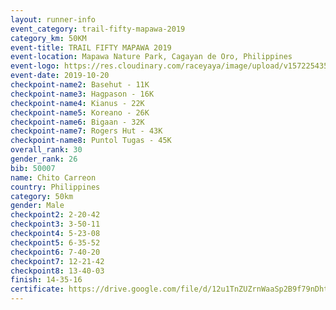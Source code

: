 ```yaml
---
layout: runner-info 
event_category: trail-fifty-mapawa-2019 
category_km: 50KM 
event-title: TRAIL FIFTY MAPAWA 2019  
event-location: Mapawa Nature Park, Cagayan de Oro, Philippines 
event-logo: https://res.cloudinary.com/raceyaya/image/upload/v1572254355/logo/trail-fifty-mapawa_fizjmb.jpg 
event-date: 2019-10-20 
checkpoint-name2: Basehut - 11K 
checkpoint-name3: Hagpason - 16K  
checkpoint-name4: Kianus - 22K 
checkpoint-name5: Koreano - 26K  
checkpoint-name6: Bigaan - 32K 
checkpoint-name7: Rogers Hut - 43K 
checkpoint-name8: Puntol Tugas - 45K 
overall_rank: 30
gender_rank: 26
bib: 50007
name: Chito Carreon
country: Philippines
category: 50km
gender: Male
checkpoint2: 2-20-42
checkpoint3: 3-50-11
checkpoint4: 5-23-08
checkpoint5: 6-35-52
checkpoint6: 7-40-20
checkpoint7: 12-21-42
checkpoint8: 13-40-03
finish: 14-35-16
certificate: https://drive.google.com/file/d/12u1TnZUZrnWaaSp2B9f79nDht8N-adfX/view?usp=sharing
---
```

